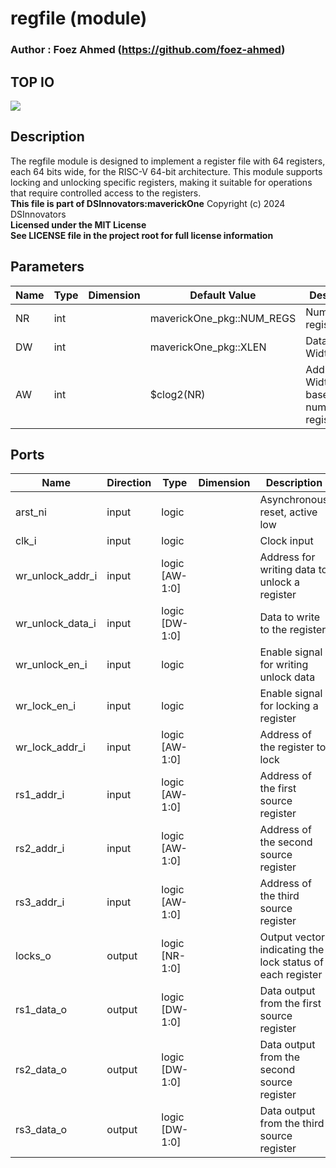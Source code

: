 # regfile (module)

### Author : Foez Ahmed (https://github.com/foez-ahmed)

## TOP IO
<img src="./regfile_top.svg">

## Description

The regfile module is designed to implement a register file with 64 registers, each 64 bits
wide, for the RISC-V 64-bit architecture. This module supports locking and unlocking specific
registers, making it suitable for operations that require controlled access to the registers.
<br>**This file is part of DSInnovators:maverickOne**
Copyright (c) 2024 DSInnovators
<br>**Licensed under the MIT License**
<br>**See LICENSE file in the project root for full license information**

## Parameters
|Name|Type|Dimension|Default Value|Description|
|-|-|-|-|-|
|NR|int||maverickOne_pkg::NUM_REGS|Number of registers|
|DW|int||maverickOne_pkg::XLEN|Data/Register Width|
|AW|int||$clog2(NR)|Address Width (log base 2 of the number of registers)|

## Ports
|Name|Direction|Type|Dimension|Description|
|-|-|-|-|-|
|arst_ni|input|logic||Asynchronous reset, active low|
|clk_i|input|logic||Clock input|
|wr_unlock_addr_i|input|logic [AW-1:0]||Address for writing data to unlock a register|
|wr_unlock_data_i|input|logic [DW-1:0]||Data to write to the register|
|wr_unlock_en_i|input|logic||Enable signal for writing unlock data|
|wr_lock_en_i|input|logic||Enable signal for locking a register|
|wr_lock_addr_i|input|logic [AW-1:0]||Address of the register to lock|
|rs1_addr_i|input|logic [AW-1:0]||Address of the first source register|
|rs2_addr_i|input|logic [AW-1:0]||Address of the second source register|
|rs3_addr_i|input|logic [AW-1:0]||Address of the third source register|
|locks_o|output|logic [NR-1:0]||Output vector indicating the lock status of each register|
|rs1_data_o|output|logic [DW-1:0]||Data output from the first source register|
|rs2_data_o|output|logic [DW-1:0]||Data output from the second source register|
|rs3_data_o|output|logic [DW-1:0]||Data output from the third source register|
